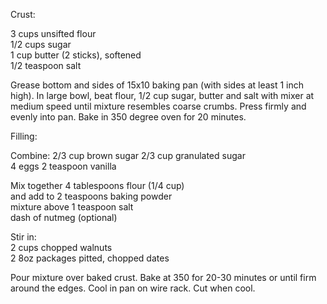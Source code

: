 ---
---

Crust: 

3 cups unsifted flour  
1/2 cups sugar   
1 cup butter (2 sticks), softened  
1/2 teaspoon salt  

Grease bottom and sides of 15x10 baking pan (with sides at least 1 inch high). In large bowl, 
beat flour, 1/2 cup sugar, butter and salt with mixer at medium speed until mixture resembles 
coarse crumbs. Press firmly and evenly into pan. Bake in 350 degree oven for 20 minutes. 

Filling: 

Combine:	2/3 cup brown sugar	2/3 cup granulated sugar  
4 eggs	 2 teaspoon vanilla  

Mix together 4 tablespoons flour (1/4 cup)  
and add to	2 teaspoons baking powder  
mixture above 1 teaspoon salt  
dash of nutmeg (optional)  

Stir in:  
2 cups chopped walnuts  
2 8oz packages pitted, chopped dates  

Pour mixture over baked crust. Bake at 350 for 20-30 minutes or until firm around the edges. Cool in 
pan on wire rack. Cut when cool.
